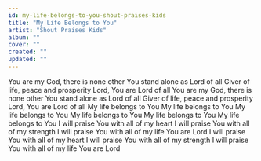 ```yaml
---
id: my-life-belongs-to-you-shout-praises-kids
title: "My Life Belongs to You"
artist: "Shout Praises Kids"
album: ""
cover: ""
created: ""
updated: ""
---
```


You are my God, there is none other
You stand alone as Lord of all
Giver of life, peace and prosperity
Lord, You are Lord of all
You are my God, there is none other
You stand alone as Lord of all
Giver of life, peace and prosperity
Lord, You are Lord of all
My life belongs to You
My life belongs to You
My life belongs to You
My life belongs to You
My life belongs to You
My life belongs to You
I will praise You with all of my heart
I will praise You with all of my strength
I will praise You with all of my life
You are Lord
I will praise You with all of my heart
I will praise You with all of my strength
I will praise You with all of my life
You are Lord